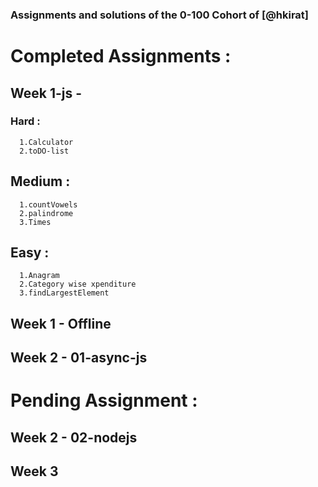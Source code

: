 ### Assignments and solutions of the 0-100 Cohort of [@hkirat]
# Completed Assignments :
## Week 1-js -
  ### Hard :
      1.Calculator
      2.toDO-list
    
    
  ## Medium :
      1.countVowels
      2.palindrome
      3.Times
    
  ## Easy :
      1.Anagram
      2.Category wise xpenditure
      3.findLargestElement

  ## Week 1 - Offline
  ## Week 2 - 01-async-js


# Pending Assignment :
  ## Week 2 - 02-nodejs
  ## Week 3 
    